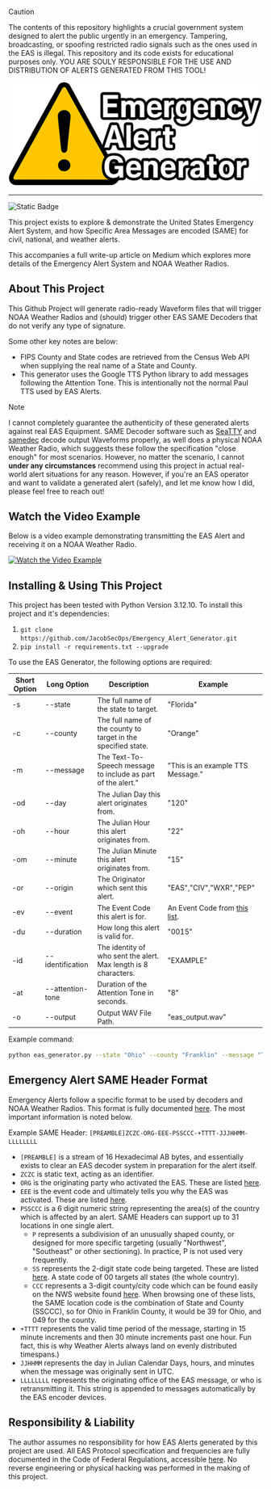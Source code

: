 > [!CAUTION]
> The contents of this repository highlights a crucial government system designed to alert the public urgently in an emergency. Tampering, broadcasting, or spoofing restricted radio signals such as the ones used in the EAS is illegal. This repository and its code exists for educational purposes only. YOU ARE SOULY RESPONSIBLE FOR THE USE AND DISTRIBUTION OF ALERTS GENERATED FROM THIS TOOL!

![Emergency Alert Generator](docs/logo.png)

---
![Static Badge](https://img.shields.io/badge/python-3.12-blue)


This project exists to explore & demonstrate the United States Emergency Alert System, and how Specific Area Messages are encoded (SAME) for civil, national, and weather alerts. 

This accompanies a full write-up article on Medium which explores more details of the Emergency Alert System and NOAA Weather Radios.

## About This Project

This Github Project will generate radio-ready Waveform files that will trigger NOAA Weather Radios and (should) trigger other EAS SAME Decoders that do not verify any type of signature. 

Some other key notes are below:

* FIPS County and State codes are retrieved from the Census Web API when supplying the real name of a State and County.
* This generator uses the Google TTS Python library to add messages following the Attention Tone. This is intentionally not the normal Paul TTS used by EAS Alerts.

> [!NOTE]
> I cannot completely guarantee the authenticity of these generated alerts against real EAS Equipment. SAME Decoder software such as [SeaTTY](https://www.dxsoft.com/en/products/seatty/) and [samedec](https://crates.io/crates/samedec) decode output Waveforms properly, as well does a physical NOAA Weather Radio, which suggests these follow the specification "close enough" for most scenarios. However, no matter the scenario, I cannot **under any circumstances** recommend using this project in actual real-world alert situations for any reason. However, if you're an EAS operator and want to validate a generated alert (safely), and let me know how I did, please feel free to reach out!

## Watch the Video Example
Below is a video example demonstrating transmitting the EAS Alert and receiving it on a NOAA Weather Radio.

[![Watch the Video Example](https://img.youtube.com/vi/Q81Cd0IZ0RE/0.jpg)](https://youtu.be/Q81Cd0IZ0RE)

## Installing & Using This Project
This project has been tested with Python Version 3.12.10. 
To install this project and it's dependencies:
1. `git clone https://github.com/JacobSecOps/Emergency_Alert_Generator.git`
2. `pip install -r requirements.txt --upgrade`

To use the EAS Generator, the following options are required:

|Short Option|Long Option|Description|Example|
|------------|-----------|-----------|-------|
|-s|--state|The full name of the state to target.|"Florida"|
|-c|--county|The full name of the county to target in the specified state.|"Orange"|
|-m|--message|The Text-To-Speech message to include as part of the alert."|"This is an example TTS Message."|
|-od|--day|The Julian Day this alert originates from.|"120"|
|-oh|--hour|The Julian Hour this alert originates from.|"22"|
|-om|--minute|The Julian Minute this alert originates from.|"15"|
|-or|--origin|The Originator which sent this alert.|"EAS","CIV","WXR","PEP"|
|-ev|--event|The Event Code this alert is for.|An Event Code from [this list](https://www.ecfr.gov/current/title-47/chapter-I/subchapter-A/part-11/subpart-B/section-11.31#p-11.31(e)).
|-du|--duration|How long this alert is valid for.|"0015"
|-id|--identification|The identity of who sent the alert. Max length is 8 characters.|"EXAMPLE"
|-at|--attention-tone|Duration of the Attention Tone in seconds.|"8"|
|-o|--output|Output WAV File Path.|"eas_output.wav"|

Example command:

```bash
python eas_generator.py --state "Ohio" --county "Franklin" --message "This is a test of the EAS Generator" --day "110" --hour "2" --minute "22" --origin "WXR" --event "RWT" --duration "0015" --identification "NWS/KILN" --attention-tone "8" --output "example_output.wav"
```

## Emergency Alert SAME Header Format
Emergency Alerts follow a specific format to be used by decoders and NOAA Weather Radios. This format is fully documented [here](https://www.ecfr.gov/current/title-47/chapter-I/subchapter-A/part-11#11.31). The most important information is noted below.

Example SAME Header: `[PREAMBLE]ZCZC-ORG-EEE-PSSCCC-+TTTT-JJJHHMM-LLLLLLLL`

* `[PREAMBLE]` is a stream of 16 Hexadecimal AB bytes, and essentially exists to clear an EAS decoder system in preparation for the alert itself.
* `ZCZC` is static text, acting as an identifier.
* `ORG` is the originating party who activated the EAS. These are listed [here](https://www.ecfr.gov/current/title-47/chapter-I/subchapter-A/part-11/subpart-B/section-11.31#p-11.31(e)).
* `EEE` is the event code and ultimately tells you why the EAS was activated. These are listed [here](https://www.ecfr.gov/current/title-47/chapter-I/subchapter-A/part-11/subpart-B/section-11.31#p-11.31(e)).
* `PSSCCC` is a 6 digit numeric string representing the area(s) of the country which is affected by an alert. SAME Headers can support up to 31 locations in one single alert.
    * `P` represents a subdivision of an unusually shaped county, or designed for more specific targeting (usually "Northwest", "Southeast" or other sectioning). In practice, P is not used very frequently.
    * `SS` represents the 2-digit state code being targeted. These are listed [here](https://www.ecfr.gov/current/title-47/chapter-I/subchapter-A/part-11/subpart-B/section-11.31#p-11.31(f)). A state code of 00 targets all states (the whole country).
    * `CCC` represents a 3-digit county/city code which can be found easily on the NWS website found [here](https://www.weather.gov/nwr/counties). When browsing one of these lists, the SAME location code is the combination of State and County (SSCCC), so for Ohio in Franklin County, it would be 39 for Ohio, and 049 for the county.
* `+TTTT` represents the valid time period of the message, starting in 15 minute increments and then 30 minute increments past one hour. Fun fact, this is why Weather Alerts always land on evenly distributed timespans.)
* `JJHHMM` represents the day in Julian Calendar Days, hours, and minutes when the message was originally sent in UTC.
* `LLLLLLLL` represents the originating office of the EAS message, or who is retransmitting it. This string is appended to messages automatically by the EAS encoder devices.

## Responsibility & Liability
The author assumes no responsibility for how EAS Alerts generated by this project are used. All EAS Protocol specification and frequencies are fully documented in the Code of Federal Regulations, accessible [here](https://www.ecfr.gov/current/title-47/section-11.31). No reverse engineering or physical hacking was performed in the making of this project.
